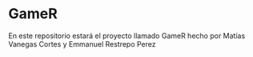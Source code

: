 # GameR
En este repositorio estará el proyecto llamado GameR hecho por Matías Vanegas Cortes y Emmanuel Restrepo Perez
